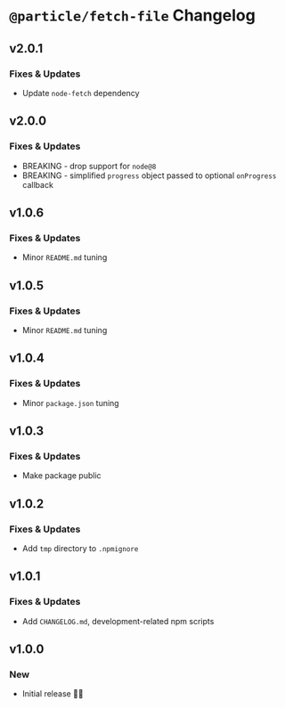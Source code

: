 # `@particle/fetch-file` Changelog


## v2.0.1

### Fixes & Updates
* Update `node-fetch` dependency


## v2.0.0

### Fixes & Updates
* BREAKING - drop support for `node@8`
* BREAKING - simplified `progress` object passed to optional `onProgress` callback


## v1.0.6

### Fixes & Updates
* Minor `README.md` tuning


## v1.0.5

### Fixes & Updates
* Minor `README.md` tuning


## v1.0.4

### Fixes & Updates
* Minor `package.json` tuning


## v1.0.3

### Fixes & Updates
* Make package public


## v1.0.2

### Fixes & Updates
* Add `tmp` directory to `.npmignore`


## v1.0.1

### Fixes & Updates
* Add `CHANGELOG.md`, development-related npm scripts


## v1.0.0

### New
* Initial release 🎊🎉

